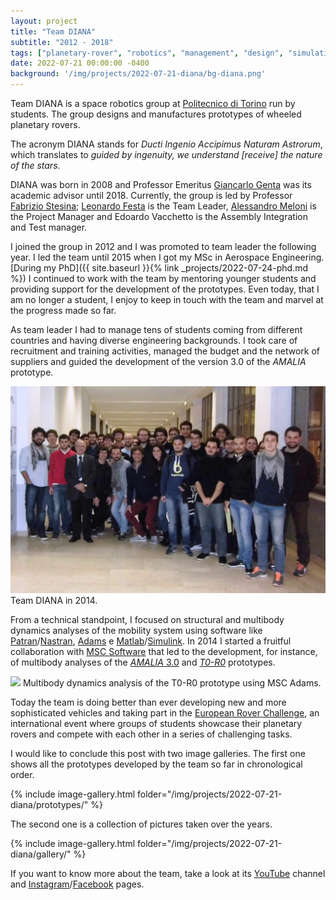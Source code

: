 ```yaml
---
layout: project
title: "Team DIANA"
subtitle: "2012 - 2018"
tags: ["planetary-rover", "robotics", "management", "design", "simulation", "modelling"]
date: 2022-07-21 00:00:00 -0400
background: '/img/projects/2022-07-21-diana/bg-diana.png'
---
```


Team DIANA is a space robotics group at [Politecnico di Torino](https://www.polito.it/index.php?lang=en) run by students. The group designs and manufactures prototypes of wheeled planetary rovers.

The acronym DIANA stands for *Ducti Ingenio Accipimus Naturam Astrorum*, which translates to *guided by ingenuity, we understand [receive] the nature of the stars*.

DIANA was born in 2008 and Professor Emeritus [Giancarlo Genta](https://www.dimeas.polito.it/en/personale/scheda/(nominativo)/giancarlo.genta/(sezione)/didattica) was its academic advisor until 2018. Currently, the group is led by Professor [Fabrizio Stesina](https://www.dimeas.polito.it/en/personale/scheda/(nominativo)/fabrizio.stesina); [Leonardo Festa](https://www.linkedin.com/in/leonardo-maria-festa/) is the Team Leader, [Alessandro Meloni](https://www.linkedin.com/in/alessandro-meloni/) is the Project Manager and Edoardo Vacchetto is the Assembly Integration and Test manager.

I joined the group in 2012 and I was promoted to team leader the following year. I led the team until 2015 when I got my MSc in Aerospace Engineering. [During my PhD]({{ site.baseurl }}{% link _projects/2022-07-24-phd.md %}) I continued to work with the team by mentoring younger students and providing support for the development of the prototypes. Even today, that I am no longer a student, I enjoy to keep in touch with the team and marvel at the progress made so far.

As team leader I had to manage tens of students coming from different countries and having diverse engineering backgrounds. I took care of recruitment and training activities, managed the budget and the network of suppliers and guided the development of the version 3.0 of the *AMALIA* prototype.

<img src="/img/projects/2022-07-21-diana/2014-certificates.png" width="710"/>
<span class="caption text-muted">Team DIANA in 2014.</span>

From a technical standpoint, I focused on structural and multibody dynamics analyses of the mobility system using software like [Patran](https://www.mscsoftware.com/product/patran)/[Nastran](https://www.mscsoftware.com/product/msc-nastran), [Adams](https://www.mscsoftware.com/product/adams) e [Matlab](https://www.mathworks.com/products/matlab.html)/[Simulink](https://www.mathworks.com/products/simulink.html). In 2014 I started a fruitful collaboration with [MSC Software](https://www.mscsoftware.com/) that led to the development, for instance, of multibody analyses of the [*AMALIA* 3.0](https://www.mscsoftware.com/it/page/analisi-dinamica-di-un-rover-interplanetario) and [*T0-R0*](https://www.mscsoftware.com/it/page/simulazione-dinamica-multibody-del-rover-t0-r0-la-european-rover-challenge) prototypes.

<img src="/img/projects/2022-07-21-diana/t0r0-adams.gif" width="710"/>
<span class="caption text-muted">Multibody dynamics analysis of the T0-R0 prototype using MSC Adams.</span>

Today the team is doing better than ever developing new and more sophisticated vehicles and taking part in the [European Rover Challenge](https://roverchallenge.eu/en/main-page/), an international event where groups of students showcase their planetary rovers and compete with each other in a series of challenging tasks.

I would like to conclude this post with two image galleries. The first one shows all the prototypes developed by the team so far in chronological order.

{% include image-gallery.html folder="/img/projects/2022-07-21-diana/prototypes/" %}

The second one is a collection of pictures taken over the years.

{% include image-gallery.html folder="/img/projects/2022-07-21-diana/gallery/" %}

If you want to know more about the team, take a look at its [YouTube](https://www.youtube.com/c/TeamDIANA) channel and [Instagram](https://www.instagram.com/team_diana_polito/)/[Facebook](https://www.facebook.com/teamdiana/) pages.

